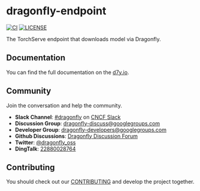 # dragonfly-endpoint

[![CI](https://github.com/dragonflyoss/dragonfly-endpoint/actions/workflows/ci.yml/badge.svg?branch=main)](https://github.com/dragonflyoss/dragonfly-endpoint/actions/workflows/ci.yml)
[![LICENSE](https://img.shields.io/github/license/dragonflyoss/dragonfly-endpoint.svg?style=flat-square)](https://github.com/dragonflyoss/dragonfly-endpoint/blob/main/LICENSE)

The TorchServe endpoint that downloads model via Dragonfly.

## Documentation

You can find the full documentation on the [d7y.io](https://d7y.io).

## Community

Join the conversation and help the community.

- **Slack Channel**: [#dragonfly](https://cloud-native.slack.com/messages/dragonfly/) on [CNCF Slack](https://slack.cncf.io/)
- **Discussion Group**: <dragonfly-discuss@googlegroups.com>
- **Developer Group**: <dragonfly-developers@googlegroups.com>
- **Github Discussions**: [Dragonfly Discussion Forum](https://github.com/dragonflyoss/Dragonfly2/discussions)
- **Twitter**: [@dragonfly_oss](https://twitter.com/dragonfly_oss)
- **DingTalk**: [22880028764](https://qr.dingtalk.com/action/joingroup?code=v1,k1,pkV9IbsSyDusFQdByPSK3HfCG61ZCLeb8b/lpQ3uUqI=&_dt_no_comment=1&origin=11)

## Contributing

You should check out our
[CONTRIBUTING](./CONTRIBUTING.md) and develop the project together.
